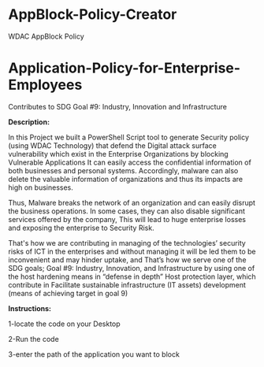# AppBlock-Policy-Creator
WDAC AppBlock  Policy
# Application-Policy-for-Enterprise-Employees
Contributes to SDG Goal #9: Industry, Innovation and Infrastructure

**Description:**

In this Project we built a PowerShell Script tool to generate Security policy (using WDAC Technology) 
that defend the Digital attack surface vulnerability which exist in the Enterprise Organizations by blocking Vulnerable Applications
It can easily access the confidential information of both businesses and personal systems. Accordingly, malware can also delete the valuable information of organizations and thus its impacts are high on businesses.

Thus, Malware breaks the network of an organization and can easily disrupt the business operations. In some cases, they can also disable significant services offered by the company, This will lead to huge enterprise losses and exposing the enterprise to Security Risk.​

That's how we are contributing in managing of the technologies’ security risks of ICT in the enterprises and without managing it will be led them to be inconvenient and may hinder uptake, and That’s how we serve one of the SDG goals; Goal #9: Industry, Innovation, and Infrastructure by using one of the host hardening means in “defense in depth” Host protection layer, which contribute in Facilitate sustainable infrastructure (IT assets) development  (means of achieving target in goal 9)​


**Instructions:**

1-locate the code on your Desktop

2-Run the code

3-enter the path of the application you want to block

